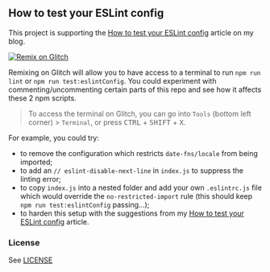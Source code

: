 ## How to test your ESLint config

This project is supporting the [How to test your ESLint config](https://www.robincussol.com/how-to-test-your-eslint-config) article on my blog.

[![Remix on Glitch](https://cdn.glitch.com/2703baf2-b643-4da7-ab91-7ee2a2d00b5b%2Fremix-button.svg)](https://glitch.com/edit/#!/import/github/RobinCsl/how-to-test-your-eslint-config)

Remixing on Glitch will allow you to have access to a terminal to run `npm run lint` or `npm run test:eslintConfig`. You could experiment with commenting/uncommenting certain parts of this repo and see how it affects these 2 npm scripts.

> To access the terminal on Glitch, you can go into `Tools` (bottom left corner) > `Terminal`, or press <kbd>CTRL</kbd> + <kbd>SHIFT</kbd> + <kbd>X</kbd>.

For example, you could try:

- to remove the configuration which restricts `date-fns/locale` from being imported;
- to add an `// eslint-disable-next-line` in `index.js` to suppress the linting error;
- to copy `index.js` into a nested folder and add your own `.eslintrc.js` file which would override the `no-restricted-import` rule (this should keep `npm run test:eslintConfig` passing...);
- to harden this setup with the suggestions from my [How to test your ESLint config](https://www.robincussol.com/how-to-test-your-eslint-config#not-a-silver-bullet) article.

### License

See [LICENSE](LICENSE)

